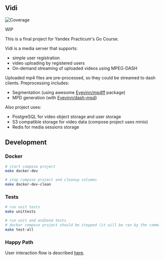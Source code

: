 ## Vidi

![Coverage](https://img.shields.io/badge/Coverage-47.6%25-yellow)

WIP

This is a final project for Yandex Practicum's Go Course.

Vidi is a media server that supports:
 - simple user registration
 - video uploading by registered users
 - On-demand streaming of uploaded videos using MPEG-DASH

Uploaded mp4 files are pre-processed, so they could be streamed to dash clients. Preprocessing includes:
 - Segmentation (using awesome [Eyevinn/mp4ff](https://github.com/Eyevinn/mp4ff) package)
 - MPD generation (with [Eyevinn/dash-mpd](https://github.com/Eyevinn/dash-mpd))

Also project uses:
- PostgreSQL for video object storage and user storage
- S3 compatible storage for video data (compose project uses minio)
- Redis for media sessions storage

## Development

### Docker

```bash
# start compose project
make docker-dev 

# stop compose project and cleanup volumes
make docker-dev-clean
```

### Tests

```bash
# run unit tests
make unittests

# run unit and end2end tests
# docker compose project should be stopped (it will be ran by the command)
make test-all
```

### Happy Path

User interaction flow is described [here](./docs/happy_path.md).
